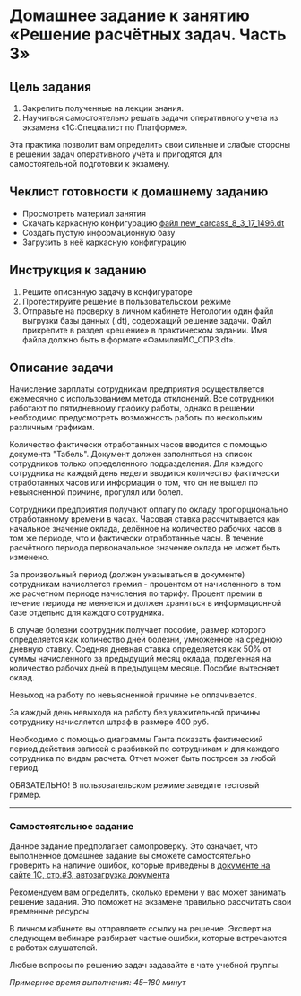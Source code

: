 # Домашнее задание к занятию «Решение расчётных задач. Часть 3»

## Цель задания

1. Закрепить полученные на лекции знания.
2. Научиться самостоятельно решать задачи оперативного учета из экзамена «1С:Специалист по Платформе».

Эта практика позволит вам определить свои сильные и слабые стороны в решении задач оперативного учёта и пригодятся для самостоятельной подготовки к экзамену.

## Чеклист готовности к домашнему заданию

- Просмотреть материал занятия
- Скачать каркасную конфигурацию [файл new_carcass_8_3_17_1496.dt](https://github.com/Bofh82/onec-mid-homeworks/blob/main/OCPS/new_carcass_8_3_17_1496.dt)
- Создать пустую информационную базу
- Загрузить в неё каркасную конфигурацию

## Инструкция к заданию

1. Решите описанную задачу в конфигураторе
2. Протестируйте решение в пользовательском режиме
3. Отправьте на проверку в личном кабинете Нетологии один файл выгрузки базы данных (.dt), содержащий решение задачи. Файл прикрепите в раздел «решение» в практическом задании. Имя файла должно быть в формате «ФамилияИО_СПР3.dt».

## Описание задачи

Начисление зарплаты сотрудникам предприятия осуществляется ежемесячно с использованием метода отклонений. Все сотрудники работают по пятидневному графику работы, однако в решении необходимо предусмотреть возможность работы по нескольким различным графикам.

Количество фактически отработанных часов вводится с помощью документа "Табель". Документ должен заполняться на список сотрудников только определенного подразделения. Для каждого сотрудника на каждый день недели вводится количество фактически отработанных часов или информация о том, что он не вышел по невыясненной причине, прогулял или болел.

Сотрудники предприятия получают оплату по окладу пропорционально отработанному времени в часах. Часовая ставка рассчитывается как начальное значение оклада, делённое на количество рабочих часов в том же периоде, что и фактически отработанные часы. В течение расчётного периода первоначальное значение оклада не может быть изменено.

За произвольный период (должен указываться в документе) сотрудникам начисляется премия - процентом от начисленного в том же расчетном периоде начисления по тарифу. Процент премии в течение периода не меняется и должен храниться в информационной базе отдельно для каждого сотрудника.

В случае болезни соотрудник получает пособие, размер которого определяется как количество дней болезни, умноженное на среднюю дневную ставку. Средняя дневная ставка определяется как 50% от суммы начисленного за предыдущий месяц оклада, поделенная на количество рабочих дней в предыдущем месяце. Пособие вытесняет оклад.

Невыход на работу по невыясненной причине не оплачивается.

За каждый день невыхода на работу без уважительной причины сотруднику начисляется штраф в размере 400 руб.

Необходимо с помощью диаграммы Ганта показать фактический период действия записей с разбивкой по сотрудникам и для каждого сотрудника по видам расчета. Отчет может быть построен за любой период.

ОБЯЗАТЕЛЬНО! В пользовательском режиме заведите тестовый пример.

------

### Самостоятельное задание 

Данное задание предполагает самопроверку. Это означает, что выполненное домашнее задание вы сможете самостоятельно проверить на наличие ошибок, которые приведены в [документе на сайте 1С, стр.#3, автозагрузка документа](https://static.1c.ru/rus/partners/training/files/ATT83PL.rtf?356jhteyner67j340)

Рекомендуем вам определить, сколько времени у вас может занимать решение задания. Это поможет на экзамене правильно рассчитать свои временные ресурсы.

В личном кабинете вы отправляете ссылку на решение. Эксперт на следующем вебинаре разбирает частые ошибки, которые встречаются в работах слушателей.

Любые вопросы по решению задач задавайте в чате учебной группы.

*Примерное время выполнения: 45–180 минут*
